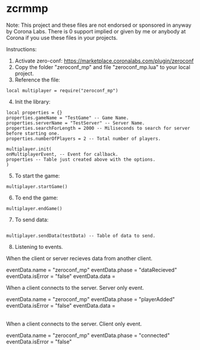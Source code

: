 # zcrmmp
Note:
This project and these files are not endorsed or sponsored in anyway by Corona Labs. There is 0 support implied or given by me or anybody at Corona if you use these files in your projects.

Instructions:
1. Activate zero-conf: https://marketplace.coronalabs.com/plugin/zeroconf
2. Copy the folder "zeroconf_mp" and file "zeroconf_mp.lua" to your local project.
3. Reference the file:
```
local multiplayer = require("zeroconf_mp")
```
4. Init the library:
```
local properties = {} 
properties.gameName = "TestGame" -- Game Name.
properties.serverName = "TestServer" -- Server Name.
properties.searchForLength = 2000 -- Miliseconds to search for server before starting one.
properties.numberOfPlayers = 2 -- Total number of players.

multiplayer.init(
onMultiplayerEvent, -- Event for callback.
properties -- Table just created above with the options.
)
```
5. To start the game:

```
multiplayer.startGame()
```

6. To end the game:

```
multiplayer.endGame() 
```

7. To send data:

```

multiplayer.sendData(testData) -- Table of data to send.
```

8. Listening to events.

When the client or server recieves data from another client.

eventData.name = "zeroconf_mp"
eventData.phase = "dataRecieved"
eventData.isError = "false"
eventData.data = <table with the data recieved>

When a client connects to the server. Server only event.

eventData.name = "zeroconf_mp"
eventData.phase = "playerAdded"
eventData.isError = "false"
eventData.data = <table of players>

When a client connects to the server. Client only event.

eventData.name = "zeroconf_mp"
eventData.phase = "connected"
eventData.isError = "false"
